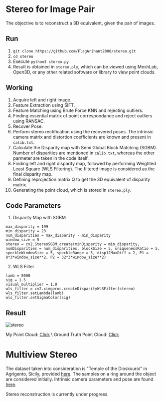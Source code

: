 # Stereo for Image Pair

The objective is to reconstruct a 3D equivalent, given the pair of images.

## Run

1. ```git clone https://github.com/FlagArihant2000/stereo.git```
2. ```cd stereo```
3. Execute ```python3 stereo.py```
4. Result is obtained in ```stereo.ply```, which can be viewed using MeshLab, Open3D, or any other related software or library to view point clouds.

## Working

1. Acquire left and right image.
2. Feature Extraction using SIFT.
3. Feature Matching using Brute Force KNN and rejecting outliers.
4. Finding essential matrix of point correspondance and reject outliers using RANSAC.
5. Recover Pose.
6. Perform stereo rectification using the recovered poses. The intrinsic camera matrix and distortion coefficients are known and present in ```calib.txt```.
7. Calculate the Disparity map with Semi Global Block Matching (SGBM). Number of disparities are mentioned in ```calib.txt```, whereas the other parmeter are taken in the code itself.
8. Finding left and right disparity map, followed by performing Weighted Least Square (WLS Filtering). The filtered image is considered as the final disparity map.
9. Defining reprojection matrix Q to get the 3D equivalent of disparity matrix.
10. Generating the point cloud, which is stored in ```stereo.ply```.

## Code Parameters

1. Disparity Map with SGBM
```
max_disparity = 199
min_disparity = 23
num_disparities = max_disparity - min_disparity
window_size = 5
stereo = cv2.StereoSGBM_create(minDisparity = min_disparity, numDisparities = num_disparities, blockSize = 5, uniquenessRatio = 5, speckleWindowSize = 5, speckleRange = 5, disp12MaxDiff = 2, P1 = 8*3*window_size**2, P2 = 32*3*window_size**2)
```
2. WLS Filter
```
lamb = 8000
sig = 1.5
visual_multiplier = 1.0
wls_filter = cv2.ximgproc.createDisparityWLSFilter(stereo)
wls_filter.setLambda(lamb)
wls_filter.setSigmaColor(sig)
```

## Result
![stereo](https://user-images.githubusercontent.com/45517467/87001892-2a982e80-c1d6-11ea-9f7d-9b4716ce4f38.png)

My Point Cloud: [Click](stereo.ply) \\
Ground Truth Point Cloud: [Click](https://drive.google.com/file/d/1gB1SkUjDp1Rdh9CE5o9vZe9EMabqKp5-/view?usp=sharing)

# Multiview Stereo

The dataset taken into consideration is "Temple of the Dioskouroi" in Agrigento, Sicily, provided [here](https://vision.middlebury.edu/mview/data/). The samples on a ring around the object are considered initially. Intrinsic camera parameters and pose are found [here](templeR_par.txt).

Stereo reconstruction is currently under progress.
